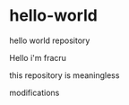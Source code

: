 # hello-world
hello world repository

Hello i'm fracru

this repository is meaningless

modifications